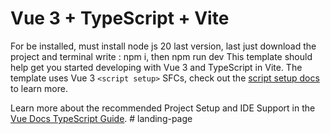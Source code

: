 # Vue 3 + TypeScript + Vite
For be installed, must install node js 20 last version, last just download the project and terminal write : npm i, then npm run dev
This template should help get you started developing with Vue 3 and TypeScript in Vite. The template uses Vue 3 `<script setup>` SFCs, check out the [script setup docs](https://v3.vuejs.org/api/sfc-script-setup.html#sfc-script-setup) to learn more.

Learn more about the recommended Project Setup and IDE Support in the [Vue Docs TypeScript Guide](https://vuejs.org/guide/typescript/overview.html#project-setup).
#   l a n d i n g - p a g e 
 
 
